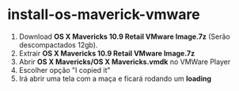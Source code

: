# install-os-maverick-vmware

1. Download **OS X Mavericks 10.9 Retail VMware Image.7z** (Serão descompactados 12gb).
2. Extrair **OS X Mavericks 10.9 Retail VMware Image.7z**
3. Abrir **OS X Mavericks/OS X Mavericks.vmdk** no VMWare Player
4. Escolher opção "I copied it"
5. Irá abrir uma tela com a maça e ficará rodando um **loading**
